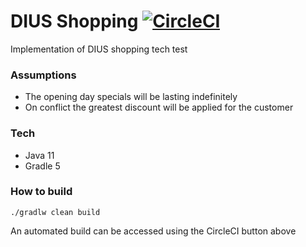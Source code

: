 # DIUS Shopping [![CircleCI](https://circleci.com/gh/fergusstrange/dius-shopping.svg?style=svg&circle-token=56097119047371f1f94e6dd26ba3ad30f837d2b6)](https://circleci.com/gh/fergusstrange/dius-shopping)

Implementation of DIUS shopping tech test

### Assumptions
- The opening day specials will be lasting indefinitely
- On conflict the greatest discount will be applied for the customer
 

### Tech
- Java 11
- Gradle 5

### How to build
`./gradlw clean build`

An automated build can be accessed using the CircleCI button above